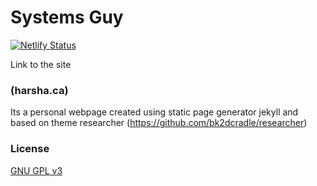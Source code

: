 # Systems Guy

[![Netlify Status](https://api.netlify.com/api/v1/badges/60305fa9-60b1-442c-bd84-6d8400c26918/deploy-status)](https://app.netlify.com/sites/harsha/deploys)

Link to the site
### (harsha.ca)

Its a personal webpage created using static page generator jekyll and based on theme researcher (https://github.com/bk2dcradle/researcher)

### License

[GNU GPL v3](https://github.com/asystemsguy/asystemsguy.github.io/blob/master/LICENSE)
